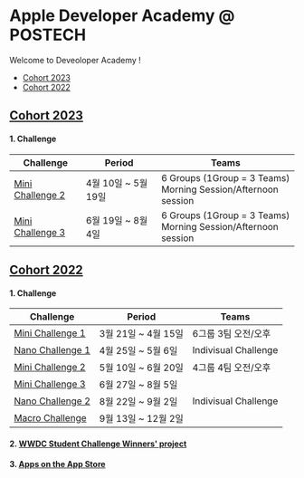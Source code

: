 # Apple Developer Academy @ POSTECH

Welcome to Deveoloper Academy !

- [Cohort 2023](#Cohort-2023)
- [Cohort 2022](#Cohort-2022)

## [Cohort 2023](https://github.com/orgs/DeveloperAcademy-POSTECH/teams/cohort2023)

#### 1. Challenge 

Challenge|Period|Teams
---|---|---
[Mini Challenge 2](https://github.com/DeveloperAcademy-POSTECH/.github/blob/main/2023Cohort/MiniChallenge2.md)|4월 10일 ~ 5월 19일| 6 Groups (1Group = 3 Teams)</br>Morning Session/Afternoon session
[Mini Challenge 3](https://github.com/DeveloperAcademy-POSTECH/.github/blob/main/2023Cohort/MiniChallenge3.md)|6월 19일 ~ 8월 4일| 6 Groups (1Group = 3 Teams)</br>Morning Session/Afternoon session

## [Cohort 2022](https://github.com/orgs/DeveloperAcademy-POSTECH/teams/cohort2022)
 
#### 1. Challenge 

Challenge|Period|Teams
---|---|---
[Mini Challenge 1](https://github.com/orgs/DeveloperAcademy-POSTECH/teams/minichallenge1_2022)|3월 21일 ~ 4월 15일|6그룹 3팀 오전/오후
[Nano Challenge 1](https://github.com/DeveloperAcademy-POSTECH/.github/blob/main/2022Cohort/Nano1.md)|4월 25일 ~ 5월 6일|Indivisual Challenge
[Mini Challenge 2](https://github.com/orgs/DeveloperAcademy-POSTECH/teams/minichallenge2_2022)|5월 10일 ~ 6월 20일|4그룹 4팀 오전/오후
[Mini Challenge 3](https://github.com/orgs/DeveloperAcademy-POSTECH/teams/minichallenge3_2022)|6월 27일 ~ 8월 5일|
[Nano Challenge 2](https://github.com/DeveloperAcademy-POSTECH/.github/blob/main/2022Cohort/Nano2.md)|8월 22일 ~ 9월 2일|Indivisual Challenge
[Macro Challenge](https://github.com/orgs/DeveloperAcademy-POSTECH/teams/macrochallenge_2022)|9월 13일 ~ 12월 2일|

#### 2. [WWDC Student Challenge Winners' project](https://github.com/DeveloperAcademy-POSTECH/.github/blob/main/2022Cohort/WWDCStudentWinners.md)

#### 3. [Apps on the App Store](https://github.com/DeveloperAcademy-POSTECH/.github/blob/main/2022Cohort/AppsOnStore.md)

